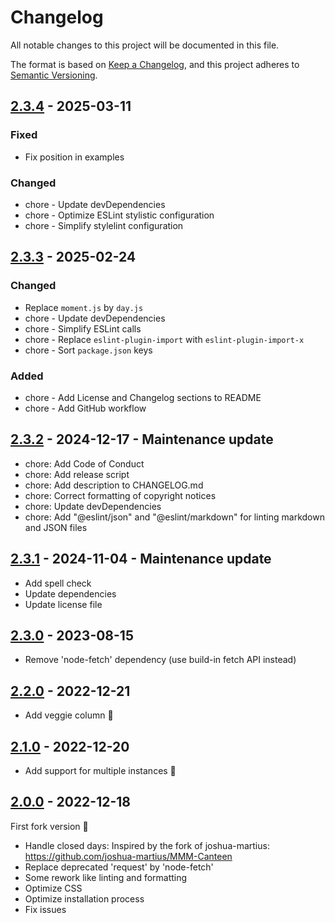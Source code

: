 # Changelog

All notable changes to this project will be documented in this file.

The format is based on [Keep a Changelog](https://keepachangelog.com/en/1.1.0/),
and this project adheres to [Semantic Versioning](https://semver.org/spec/v2.0.0.html).

## [2.3.4] - 2025-03-11

### Fixed

- Fix position in examples

### Changed

- chore - Update devDependencies
- chore - Optimize ESLint stylistic configuration
- chore - Simplify stylelint configuration

## [2.3.3] - 2025-02-24

### Changed

- Replace `moment.js` by `day.js`
- chore - Update devDependencies
- chore - Simplify ESLint calls
- chore - Replace `eslint-plugin-import` with `eslint-plugin-import-x`
- chore - Sort `package.json` keys

### Added

- chore - Add License and Changelog sections to README
- chore - Add GitHub workflow

## [2.3.2] - 2024-12-17 - Maintenance update

- chore: Add Code of Conduct
- chore: Add release script
- chore: Add description to CHANGELOG.md
- chore: Correct formatting of copyright notices
- chore: Update devDependencies
- chore: Add "@eslint/json" and "@eslint/markdown" for linting markdown and JSON files

## [2.3.1] - 2024-11-04 - Maintenance update

- Add spell check
- Update dependencies
- Update license file

## [2.3.0] - 2023-08-15

- Remove 'node-fetch' dependency (use build-in fetch API instead)

## [2.2.0] - 2022-12-21

- Add veggie column 🌱

## [2.1.0] - 2022-12-20

- Add support for multiple instances 🙂

## [2.0.0] - 2022-12-18

First fork version 🚀

- Handle closed days: Inspired by the fork of joshua-martius: <https://github.com/joshua-martius/MMM-Canteen>
- Replace deprecated 'request' by 'node-fetch'
- Some rework like linting and formatting
- Optimize CSS
- Optimize installation process
- Fix issues

[2.3.4]: https://github.com/KristjanESPERANTO/MMM-Canteen/compare/v2.3.3...v2.3.4
[2.3.3]: https://github.com/KristjanESPERANTO/MMM-Canteen/compare/v2.3.2...v2.3.3
[2.3.2]: https://github.com/KristjanESPERANTO/MMM-Canteen/compare/v2.3.1...v2.3.2
[2.3.1]: https://github.com/KristjanESPERANTO/MMM-Canteen/compare/v2.3.0...v2.3.1
[2.3.0]: https://github.com/KristjanESPERANTO/MMM-Canteen/compare/v2.2.0...v2.3.0
[2.2.0]: https://github.com/KristjanESPERANTO/MMM-Canteen/compare/v2.1.0...v2.2.0
[2.1.0]: https://github.com/KristjanESPERANTO/MMM-Canteen/compare/v2.0.0...v2.1.0
[2.0.0]: https://github.com/KristjanESPERANTO/MMM-Canteen/compare/v1.1.0...v2.0.0
